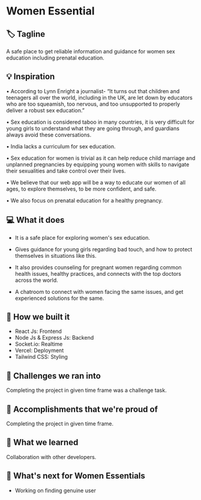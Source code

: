 # Women Essential

## 🏷 Tagline

A safe place to get reliable information and guidance for women sex education including prenatal education.

## 💡 Inspiration

• According to Lynn Enright a journalist- “It turns out that children and teenagers all over the world, including in the UK, are let down by educators who are too squeamish, too nervous, and too unsupported to properly deliver a robust sex education.”

• Sex education is considered taboo in many countries, it is very difficult for young girls to understand what they are going through, and guardians always avoid these conversations.

• India lacks a curriculum for sex education.

• Sex education for women is trivial as it can help reduce child marriage and unplanned pregnancies by equipping young women with skills to navigate their sexualities and take control over their lives.

• We believe that our web app will be a way to educate our women of all ages, to explore themselves, to be more confident, and safe.

• We also focus on prenatal education for a healthy pregnancy.

## 💻 What it does

- It is a safe place for exploring women's sex education.

- Gives guidance for young girls regarding bad touch, and how to protect themselves in situations like this.

- It also provides counseling for pregnant women regarding common health issues, healthy practices, and connects with the top doctors across the world.

- A chatroom to connect with women facing the same issues, and get experienced solutions for the same.

## 🔨 How we built it

- React Js: Frontend
- Node Js & Express Js: Backend
- Socket.io: Realtime
- Vercel: Deployment
- Tailwind CSS: Styling

## 🧠 Challenges we ran into

Completing the project in given time frame was a challenge task.

## 🏅 Accomplishments that we're proud of

Completing the project in given time frame.

## 📖 What we learned

Collaboration with other developers.

## 🚀 What's next for Women Essentials

- Working on finding genuine user
